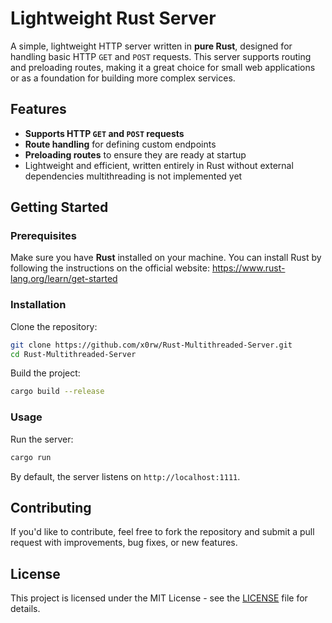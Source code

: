# Lightweight Rust Server

A simple, lightweight HTTP server written in **pure Rust**, designed for handling basic HTTP `GET` and `POST` requests. This server supports routing and preloading routes, making it a great choice for small web applications or as a foundation for building more complex services.

## Features
- **Supports HTTP `GET` and `POST` requests**
- **Route handling** for defining custom endpoints
- **Preloading routes** to ensure they are ready at startup
- Lightweight and efficient, written entirely in Rust without external dependencies
 multithreading is not implemented yet

## Getting Started

### Prerequisites

Make sure you have **Rust** installed on your machine. You can install Rust by following the instructions on the official website: https://www.rust-lang.org/learn/get-started

### Installation

Clone the repository:

```bash
git clone https://github.com/x0rw/Rust-Multithreaded-Server.git
cd Rust-Multithreaded-Server
```

Build the project:

```bash
cargo build --release
```

### Usage

Run the server:

```bash
cargo run
```

By default, the server listens on `http://localhost:1111`.


## Contributing

If you'd like to contribute, feel free to fork the repository and submit a pull request with improvements, bug fixes, or new features.

## License

This project is licensed under the MIT License - see the [LICENSE](LICENSE) file for details.
